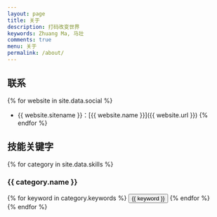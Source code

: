 ```yaml
---
layout: page
title: 关于
description: 打码改变世界
keywords: Zhuang Ma, 马壮
comments: true
menu: 关于
permalink: /about/
---
```


## 联系

{% for website in site.data.social %}
* {{ website.sitename }}：[{{ website.name }}]({{ website.url }})
{% endfor %}

## 技能关键字

{% for category in site.data.skills %}
### {{ category.name }}
<div class="btn-inline">
{% for keyword in category.keywords %}
<button class="btn btn-outline" type="button">{{ keyword }}</button>
{% endfor %}
</div>
{% endfor %}


